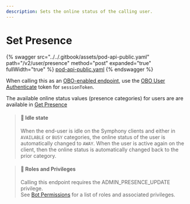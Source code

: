```yaml
---
description: Sets the online status of the calling user.
---
```


# Set Presence

{% swagger src="../../.gitbook/assets/pod-api-public.yaml" path="/v2/user/presence" method="post" expanded="true" fullWidth="true" %}
[pod-api-public.yaml](../../.gitbook/assets/pod-api-public.yaml)
{% endswagger %}

When calling this as an [OBO-enabled endpoint](../apps-on-behalf-of-obo/), use the [OBO User Authenticate](../apps-on-behalf-of-obo/obo-rsa-user-authentication-by-user-id.md) token for `sessionToken`.

The available online status values (presence categories) for users are are available in [Get Presence](get-presence.md)

> #### 📘 Idle state
>
> When the end-user is idle on the Symphony clients and either in `AVAILABLE` or `BUSY` categories, the online status of the user is automatically changed to `AWAY`. When the user is active again on the client, then the online status is automatically changed back to the prior category.

> #### 🚧 Roles and Privileges
>
> Calling this endpoint requires the ADMIN\_PRESENCE\_UPDATE privilege.\
> See [Bot Permissions](https://docs.developers.symphony.com/building-bots-on-symphony/configuration/bot-permissions) for a list of roles and associated privileges.
